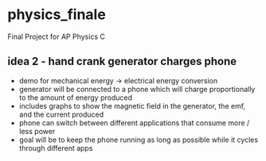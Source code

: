 # physics_finale
Final Project for AP Physics C

## idea 2 - hand crank generator charges phone
- demo for mechanical energy -> electrical energy conversion
- generator will be connected to a phone which will charge proportionally to the amount of energy produced
- includes graphs to show the magnetic field in the generator, the emf, and the current produced
- phone can switch between different applications that consume more / less power
- goal will be to keep the phone running as long as possible while it cycles through different apps

